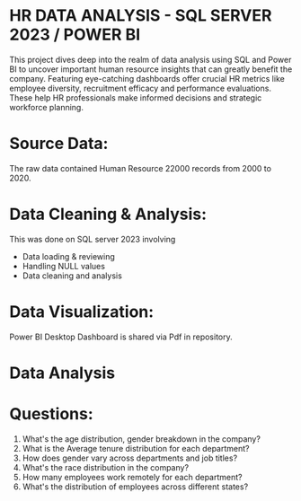 # HR DATA ANALYSIS - SQL SERVER 2023 / POWER BI
This project dives deep into the realm of data analysis using SQL and Power BI to uncover important human resource insights that can greatly benefit the company.
Featuring eye-catching dashboards offer crucial HR metrics like employee diversity, recruitment efficacy and performance evaluations. These help HR professionals make informed decisions and strategic workforce planning.

# Source Data:
The raw data contained Human Resource 22000 records from 2000 to 2020.

# Data Cleaning & Analysis:
This was done on SQL server 2023 involving
- Data loading & reviewing
- Handling NULL values
- Data cleaning and analysis

# Data Visualization:
Power BI Desktop
Dashboard is shared via Pdf in repository.

# Data Analysis
# Questions:
1)	What's the age distribution, gender breakdown in the company?
2)	What is the Average tenure distribution for each department?
3)	How does gender vary across departments and job titles?
4)	What's the race distribution in the company?
5)	How many employees work remotely for each department?
6)	What's the distribution of employees across different states?

